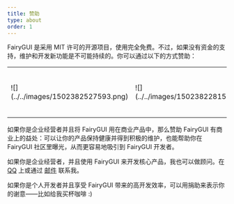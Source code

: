 ```yaml
---
title: 赞助
type: about
order: 1
---
```


FairyGUI 是采用 MIT 许可的开源项目，使用完全免费。不过，如果没有资金的支持，维护和开发新功能是不可能持续的。你可以通过以下的方式赞助：

<table><tr>
<td>![](../../images/1502382527593.png)</td>
<td>![](../../images/1502382281589.jpg)</td>
<td>
**PayPal**
<form target="paypal" action="https://www.paypal.com/cgi-bin/webscr" method="post">
<input type="hidden" name="cmd" value="_s-xclick">
<input type="hidden" name="hosted_button_id" value="TJMYGNCGDN2BL">
<input type="image" src="https://www.paypalobjects.com/zh_XC/i/btn/btn_cart_LG.gif" border="0" name="submit" alt="PayPal——最安全便捷的在线支付方式！">
<img alt="" border="0" src="https://www.paypalobjects.com/zh_XC/i/scr/pixel.gif" width="1" height="1">
</form>
</td>
</tr></table>

如果你是企业经营者并且将 FairyGUI 用在商业产品中，那么赞助 FairyGUI 有商业上的益处：可以让你的产品保持健康并得到积极的维护，也能帮助你在 FairyGUI 社区里曝光，从而更容易地吸引到 FairyGUI 开发者。

如果你是企业经营者，并且使用 FairyGUI 来开发核心产品，我也可以做顾问。在 [QQ](tencent://AddContact/?fromId=50&fromSubId=1&subcmd=all&uin=support@fairygui.com) 上或通过 [邮件](mailto:support@fairygui.com) 联系我。

如果你是个人开发者并且享受 FairyGUI 带来的高开发效率，可以用捐助来表示你的谢意——比如给我买杯咖啡 :)
